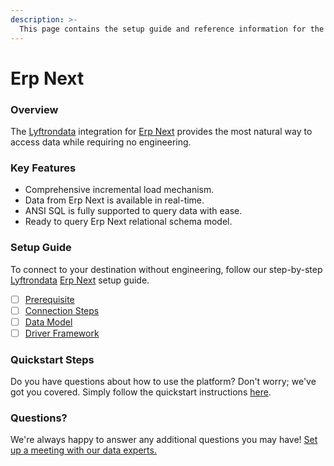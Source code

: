 ```yaml
---
description: >-
  This page contains the setup guide and reference information for the Erp Next source connector.
---
```


# Erp Next

### Overview

The [Lyftrondata](https://www.lyftrondata.com/) integration for [Erp Next](None) provides the most natural way to access data while requiring no engineering.

### Key Features

* Comprehensive incremental load mechanism.
* Data from Erp Next is available in real-time.&#x20;
* ANSI SQL is fully supported to query data with ease.
* Ready to query Erp Next relational schema model.

### Setup Guide

To connect to your destination without engineering, follow our step-by-step [Lyftrondata](https://www.lyftrondata.com/)  [Erp Next](None) setup guide.

* [ ] [Prerequisite](prerequisite.md)
* [ ] [Connection Steps](connection-steps.md)
* [ ] [Data Model](data-model/erd.md)
* [ ] [Driver Framework](driver-framework/)

### Quickstart Steps

Do you have questions about how to use the platform? Don't worry; we've got you covered. Simply follow the quickstart instructions [here](../README.md).

### Questions? <a href="#questions" id="questions"></a>

We're always happy to answer any additional questions you may have! [Set up a meeting with our data experts.](https://www.lyftrondata.com/book-a-meeting/)

